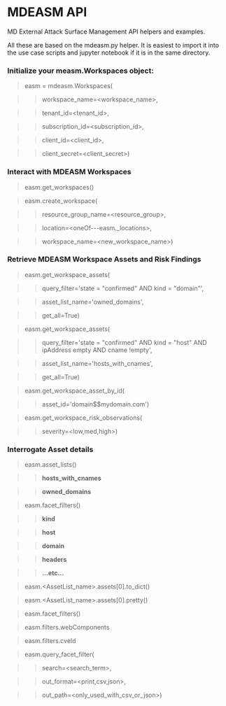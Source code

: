 # MDEASM API
 MD External Attack Surface Management API helpers and examples.

 All these are based on the mdeasm.py helper. It is easiest to import it into the use case scripts and jupyter notebook if it is in the same directory.

### Initialize your measm.Workspaces object:
 >easm = mdeasm.Workspaces(

 >> workspace_name=<workspace_name>,

 >> tenant_id=<tenant_id>,

 >> subscription_id=<subscription_id>,

 >> client_id=<client_id>,

 >> client_secret=<client_secret>)

### Interact with MDEASM Workspaces
 >easm.get_workspaces()

 >easm.create_workspace(

 >>  resource_group_name=<resource_group>, 

 >>  location=<oneOf---easm._locations>,

 >>  workspace_name=<new_workspace_name>)

### Retrieve MDEASM Workspace Assets and Risk Findings
 >easm.get_workspace_assets(

 >>  query_filter='state = "confirmed" AND kind = "domain"',

 >>  asset_list_name='owned_domains',

 >>  get_all=True)

 >easm.get_workspace_assets(

 >>  query_filter='state = "confirmed" AND kind = "host" AND ipAddress empty AND cname !empty',

 >>  asset_list_name='hosts_with_cnames',

 >>  get_all=True)

 >easm.get_workspace_asset_by_id(

 >>  asset_id='domain$$mydomain.com')

 >easm.get_workspace_risk_observations(

 >>  severity=<low,med,high>)

### Interrogate Asset details
 >easm.asset_lists()

 >> **hosts_with_cnames**
 
 >> **owned_domains**

 >easm.facet_filters()
 
 >> **kind**
 
 >> **host**
 
 >> **domain**
 
 >> **headers**
 
 >> **...etc...**

 >easm.<AssetList_name>.assets[0].to_dict()

 >easm.<AssetList_name>.assets[0].pretty()

 >easm.facet_filters()

 >easm.filters.webComponents

 >easm.filters.cveId

 >easm.query_facet_filter(

 >>  search=<search_term>,
 
 >>  out_format=<print,csv,json>,

 >>  out_path=<only_used_with_csv_or_json>)

